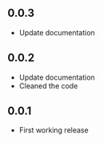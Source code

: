## 0.0.3

* Update documentation

## 0.0.2

* Update documentation
* Cleaned the code

## 0.0.1

* First working release
